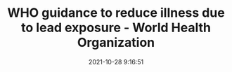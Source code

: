 ---
"title": "WHO guidance to reduce illness due to lead exposure - World Health Organization"
"date": "2021-10-28 9:16:51"
"feed_name": "GOOGLENEWSMINING"
"feed_website": "https://news.google.com/search?q=mining%2Bincident&hl=en-US&gl=US&ceid=US:en"
"feed_rss": "https://news.google.com/rss/search?q=mining%2Bincident&hl=en-US&gl=US&ceid=US:en"
"link": "https://www.who.int/news/item/27-10-2021-who-guidance-to-reduce-illness-due-to-lead-exposure"
"source": "{'href': 'https://www.who.int', 'title': 'World Health Organization'}"
"file": "_posts/2021-1-1-91e19b278ba16334ff6b147c1c1e1572d0120bb7.md"
"accident": "0"
"drilling": "0"
"dead": "0"
"injured": "0"
"arrested": "0"
"place": "unknown place"
"where": "unknown site"
"causes": "unknown"
"place_uri": "unknown place"
---